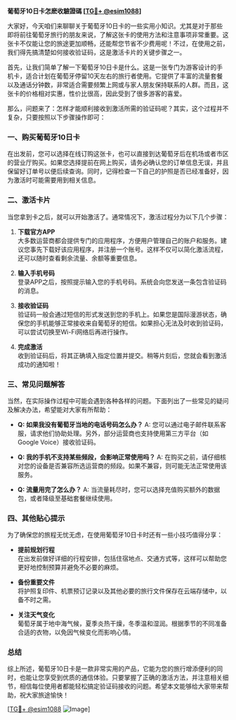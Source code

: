 **葡萄牙10日卡怎麽收驗證碼 [[TG💪+ @esim1088](https://t.me/s/esim1088)]**

大家好，今天咱们来聊聊关于葡萄牙10日卡的一些实用小知识。尤其是对于那些即将前往葡萄牙旅行的朋友来说，了解这张卡的使用方法和注意事项非常重要。这张卡不仅能让您的旅途更加顺畅，还能帮您节省不少费用呢！不过，在使用之前，我们得先搞清楚如何接收验证码，这是激活卡片的关键步骤之一。

首先，让我们简单了解一下葡萄牙10日卡是什么。这是一张专门为游客设计的手机卡，适合计划在葡萄牙停留10天左右的旅行者使用。它提供了丰富的流量套餐以及通话分钟数，非常适合需要频繁上网或与家人朋友保持联系的人群。而且，这张卡的价格相对实惠，性价比很高，因此受到了很多游客的喜爱。

那么，问题来了：怎样才能顺利接收到激活所需的验证码呢？其实，这个过程并不复杂，只要按照以下步骤操作即可：

### 一、购买葡萄牙10日卡

在出发前，您可以选择在线订购这张卡，也可以直接到达葡萄牙后在机场或者市区的营业厅购买。如果您选择提前在网上购买，请务必确认您的订单信息无误，并且保留好订单号以便后续查询。同时，记得检查一下自己的护照是否已经准备好，因为激活时可能需要用到相关信息。

### 二、激活卡片

当您拿到卡之后，就可以开始激活了。通常情况下，激活过程分为以下几个步骤：

1. **下载官方APP**  
   大多数运营商都会提供专门的应用程序，方便用户管理自己的账户和服务。建议您事先下载好该应用程序，并注册一个账号。这样不仅可以简化激活流程，还可以随时查看剩余流量、余额等重要信息。

2. **输入手机号码**  
   登录APP之后，按照提示输入您的手机号码。系统会向您发送一条包含验证码的消息。

3. **接收验证码**  
   验证码一般会通过短信的形式发送到您的手机上。如果您是国际漫游状态，确保您的手机能够正常接收来自葡萄牙的短信。如果担心无法及时收到验证码，可以尝试切换至Wi-Fi网络后再进行操作。

4. **完成激活**  
   收到验证码后，将其正确填入指定位置并提交。稍等片刻后，您就会看到激活成功的通知啦！

### 三、常见问题解答

当然，在实际操作过程中可能会遇到各种各样的问题。下面列出了一些常见的疑问及解决办法，希望能对大家有所帮助：

- **Q: 如果我没有葡萄牙当地的电话号码怎么办？**
  A: 您可以通过电子邮件联系客服，请求他们协助处理。另外，部分运营商也支持使用第三方平台（如Google Voice）接收验证码。

- **Q: 我的手机不支持某些频段，会影响正常使用吗？**
  A: 在购买之前，请仔细核对您的设备是否兼容所选运营商的频段。如果不兼容，则可能无法正常使用该服务。

- **Q: 流量用完了怎么办？**
  A: 当流量耗尽时，您可以选择充值购买额外的数据包，或者降级至基础套餐继续使用。

### 四、其他贴心提示

为了确保您的旅程无忧无虑，在使用葡萄牙10日卡时还有一些小技巧值得分享：

- **提前规划行程**  
  在出发前做好详细的行程安排，包括住宿地点、交通方式等，这样可以帮助您更好地控制预算并避免不必要的麻烦。

- **备份重要文件**  
  将护照复印件、机票预订记录以及其他必要的旅行文件保存在云端存储中，以备不时之需。

- **关注天气变化**  
  葡萄牙属于地中海气候，夏季炎热干燥，冬季温和湿润。根据季节的不同准备合适的衣物，以免因气候变化而影响心情。

### 总结

综上所述，葡萄牙10日卡是一款非常实用的产品，它能为您的旅行增添便利的同时，也能让您享受到优质的通信体验。只要掌握了正确的激活方法，并注意相关细节，相信每位使用者都能轻松搞定验证码接收的问题。希望本文能够给大家带来帮助，祝大家旅途愉快！

[[TG💪+ @esim1088](https://t.me/s/esim1088) ![Image](https://i.postimg.cc/4NQfJmqS/Snipaste-2025-05-13-00-14-12.png)]